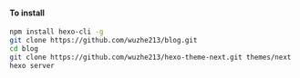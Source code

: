 #### To install

```bash
npm install hexo-cli -g
git clone https://github.com/wuzhe213/blog.git
cd blog
git clone https://github.com/wuzhe213/hexo-theme-next.git themes/next
hexo server
```
